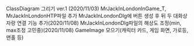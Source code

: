 <RockstarQueen>
ClassDiagram 그리기 ver.1 (2020/11/03)
<hyunwoo9120>
<andylhw>
MrJackInLondonInGame_T, MrJackInLondonHTP파일 추가
MrJackInLondonDlg에 버튼 생성 후 뒤 두 대화상자랑 연결 기능 추가(2020/11/08)
MrJackInLondonDlg파일의 해상도 조정(min, max조정 고민중)(2020/11/08)
<arittung>
GameImage 모으기(캐릭터 카드, 게임 화면, 가로등, 맨홀 등)
